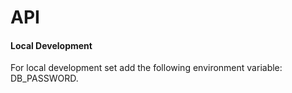 API
===



#### Local Development
For local development set add the following environment variable: DB_PASSWORD.
